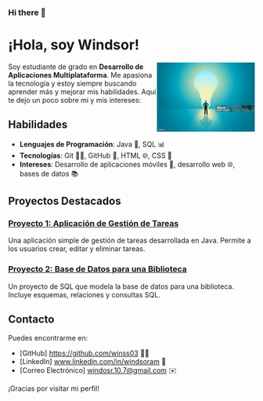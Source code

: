 ### Hi there 👋
# ¡Hola, soy Windsor!

<img src="istockphoto-1445186413-2048x2048.jpg" alt="Foto de perfil" align="right" width="200">

Soy estudiante de grado en **Desarrollo de Aplicaciones Multiplataforma**. Me apasiona la tecnología y estoy siempre buscando aprender más y mejorar mis habilidades. Aquí te dejo un poco sobre mí y mis intereses:

## Habilidades
- **Lenguajes de Programación**: Java 🚀, SQL 📊
- **Tecnologías**: Git 🐱‍💻, GitHub 🌟, HTML 🌐, CSS 🎨
- **Intereses**: Desarrollo de aplicaciones móviles 📱, desarrollo web 🌐, bases de datos 📚

## Proyectos Destacados
### [Proyecto 1: Aplicación de Gestión de Tareas](https://github.com/tu-usuario/proyecto-gestion-tareas)
Una aplicación simple de gestión de tareas desarrollada en Java. Permite a los usuarios crear, editar y eliminar tareas.

### [Proyecto 2: Base de Datos para una Biblioteca](https://github.com/tu-usuario/proyecto-biblioteca)
Un proyecto de SQL que modela la base de datos para una biblioteca. Incluye esquemas, relaciones y consultas SQL.

## Contacto
Puedes encontrarme en:
- [GitHub] https://github.com/winss03 🐱‍👤
- [LinkedIn] www.linkedin.com/in/windsoram 🔗
- [Correo Electrónico] windosr.10.7@gmail.com ✉️

¡Gracias por visitar mi perfil!




<!--
**winss03/winss03** is a ✨ _special_ ✨ repository because its `README.md` (this file) appears on your GitHub profile.

Here are some ideas to get you started:

- 🔭 I’m currently working on ...
- 🌱 I’m currently learning ...
- 👯 I’m looking to collaborate on ...
- 🤔 I’m looking for help with ...
- 💬 Ask me about ...
- 📫 How to reach me: ...
- 😄 Pronouns: ...
- ⚡ Fun fact: ...
-->
